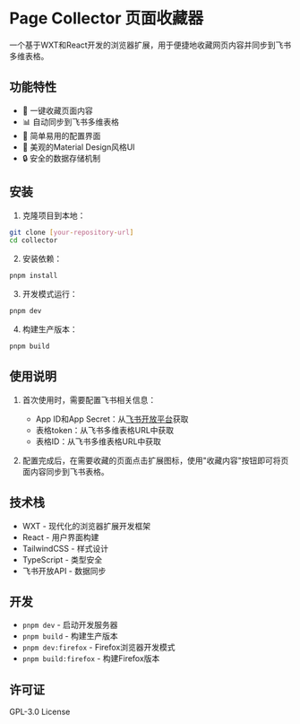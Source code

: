 # Page Collector 页面收藏器

一个基于WXT和React开发的浏览器扩展，用于便捷地收藏网页内容并同步到飞书多维表格。

## 功能特性

- 🚀 一键收藏页面内容
- 📊 自动同步到飞书多维表格
- 🔧 简单易用的配置界面
- 🎨 美观的Material Design风格UI
- 🔒 安全的数据存储机制

## 安装

1. 克隆项目到本地：
```bash
git clone [your-repository-url]
cd collector
```

2. 安装依赖：
```bash
pnpm install
```

3. 开发模式运行：
```bash
pnpm dev
```

4. 构建生产版本：
```bash
pnpm build
```

## 使用说明

1. 首次使用时，需要配置飞书相关信息：
   - App ID和App Secret：从[飞书开放平台](https://open.feishu.cn/app)获取
   - 表格token：从飞书多维表格URL中获取
   - 表格ID：从飞书多维表格URL中获取

2. 配置完成后，在需要收藏的页面点击扩展图标，使用"收藏内容"按钮即可将页面内容同步到飞书表格。

## 技术栈

- WXT - 现代化的浏览器扩展开发框架
- React - 用户界面构建
- TailwindCSS - 样式设计
- TypeScript - 类型安全
- 飞书开放API - 数据同步

## 开发

- `pnpm dev` - 启动开发服务器
- `pnpm build` - 构建生产版本
- `pnpm dev:firefox` - Firefox浏览器开发模式
- `pnpm build:firefox` - 构建Firefox版本

## 许可证

GPL-3.0 License
